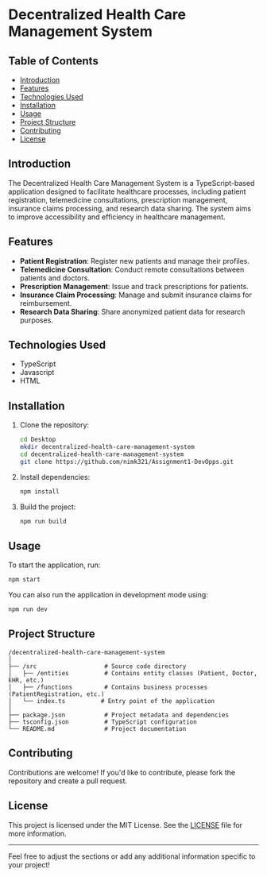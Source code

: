 # Decentralized Health Care Management System

## Table of Contents

- [Introduction](#introduction)
- [Features](#features)
- [Technologies Used](#technologies-used)
- [Installation](#installation)
- [Usage](#usage)
- [Project Structure](#project-structure)
- [Contributing](#contributing)
- [License](#license)

## Introduction

The Decentralized Health Care Management System is a TypeScript-based application designed to facilitate healthcare processes, including patient registration, telemedicine consultations, prescription management, insurance claims processing, and research data sharing. The system aims to improve accessibility and efficiency in healthcare management.

## Features

- **Patient Registration**: Register new patients and manage their profiles.
- **Telemedicine Consultation**: Conduct remote consultations between patients and doctors.
- **Prescription Management**: Issue and track prescriptions for patients.
- **Insurance Claim Processing**: Manage and submit insurance claims for reimbursement.
- **Research Data Sharing**: Share anonymized patient data for research purposes.

## Technologies Used

- TypeScript
- Javascript
- HTML

## Installation

1. Clone the repository:
   ```bash
   cd Desktop
   mkdir decentralized-health-care-management-system
   cd decentralized-health-care-management-system
   git clone https://github.com/nimk321/Assignment1-DevOpps.git
   ```

2. Install dependencies:
   ```bash
   npm install
   ```

3. Build the project:
   ```bash
   npm run build
   ```

## Usage

To start the application, run:
```bash
npm start
```

You can also run the application in development mode using:
```bash
npm run dev
```

## Project Structure

```
/decentralized-health-care-management-system
│
├── /src                   # Source code directory
│   ├── /entities          # Contains entity classes (Patient, Doctor, EHR, etc.)
│   ├── /functions         # Contains business processes (PatientRegistration, etc.)
│   └── index.ts          # Entry point of the application
│
├── package.json           # Project metadata and dependencies
├── tsconfig.json          # TypeScript configuration
└── README.md              # Project documentation
```

## Contributing

Contributions are welcome! If you'd like to contribute, please fork the repository and create a pull request.

## License

This project is licensed under the MIT License. See the [LICENSE](LICENSE) file for more information.

---

Feel free to adjust the sections or add any additional information specific to your project!
